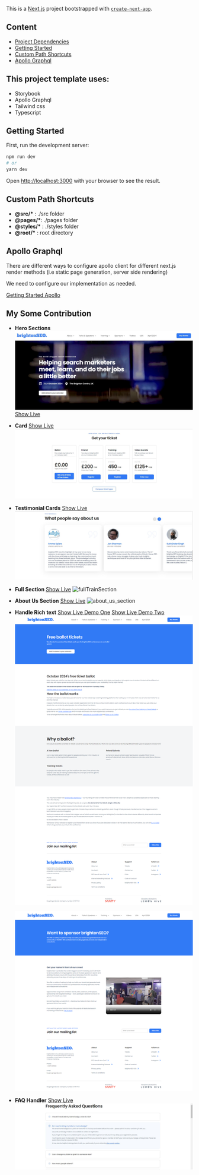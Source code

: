 This is a [Next.js](https://nextjs.org/) project bootstrapped with [`create-next-app`](https://github.com/vercel/next.js/tree/canary/packages/create-next-app).

## Content

- [Project Dependencies](/README.md#project-dependecies)
- [Getting Started](/README.md#getting-started)
- [Custom Path Shortcuts](/README.md#custom-path-shortcuts)
- [Apollo Graphql](/README.md#apollo-graphql)

## This project template uses:

- Storybook
- Apollo Graphql
- Tailwind css
- Typescript

## Getting Started

First, run the development server:

```bash
npm run dev
# or
yarn dev
```

Open [http://localhost:3000](http://localhost:3000) with your browser to see the result.

## Custom Path Shortcuts

- **@src/\*** : ./src folder
- **@pages/\***: ./pages folder
- **@styles/\*** : ./styles folder
- **@root/\*** : root directory

## Apollo Graphql

There are different ways to configure apollo client for different
next.js render methods (i.e static page generation, server side rendering)

We need to configure our implementation as needed.

[Getting Started Apollo](https://www.apollographql.com/blog/apollo-client/next-js/next-js-getting-started/)

## My Some Contribution

- **Hero Sections**
  <img src = "./docs/doc/1.JPG" alt = "hero_sections" >
  [Show Live](https://brightonseo.com/)

- **Card** [Show Live](https://brightonseo.com/)
  <img src = "./docs/doc/2.JPG" alt = "cards" >

- **Testimonial Cards** [Show Live](https://brightonseo.com/)
  <img src = "./docs/doc/3.JPG" alt = "testimonialsCards" >

- **Full Section** [Show Live](https://brightonseo.com/courses)
  <img src = "./docs/doc/4.JPG" alt = "fullTrainSection" >

- **About Us Section** [Show Live](https://brightonseo.com/about)
  <img src = "./docs/doc/5.JPG" alt = "about_us_section" >

- **Handle Rich text** [Show Live Demo One](https://brightonseo.com/ballot) [Show Live Demo Two](https://brightonseo.com/sponsor-brightonseo)
  <img src = "./docs/doc/6.png" alt = "rich_text_handle_one" >

  <img src = "./docs/doc/8.png" alt = "rich_text_handleTwo" >

- **FAQ Handler** [Show Live](https://brightonseo.com/faq)
  <img src = "./docs/doc/7.JPG" alt = "faq" >

